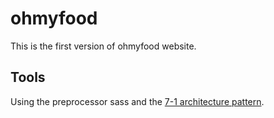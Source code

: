 # ohmyfood

This is the first version of ohmyfood website.

## Tools

Using the preprocessor sass and the [7-1 architecture pattern](https://sass-guidelin.es/#architecture).